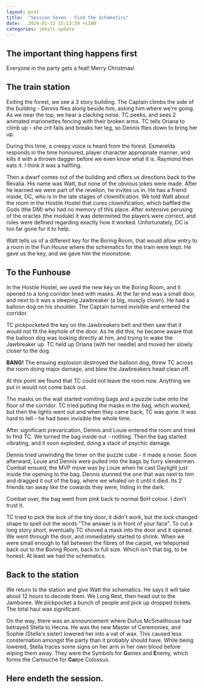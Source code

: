 ```yaml
---
layout: post
title:  "Session Seven - Find the Schematics"
date:   2024-01-13 15:13:39 +1100
categories: jekyll update
---
```

## The important thing happens first

Everyone in the party gets a feat! Merry Christmas!

## The train station

Exiting the forest, we see a 3 story building. The Captain climbs the side of the building - Dennis flies along beside him, asking him where we're going. As we near the top, we hear a clacking noise. TC peeks, and sees 2 animated marionettes fencing with their broken arms. TC tells Oriana to climb up - she crit fails and breaks her leg, so Dennis flies down to bring her up.

During this time, a creepy voice is heard from the forest. Esmerelda responds in the time honoured, player character appropriate manner, and kills it with a thrown dagger before we even know what it is. Raymond then eats it. I think it was a halfling.

Then a dwarf comes out of the building and offers us directions back to the Revalia. His name was Watt, but none of the obvious jokes were made. After he learned we were part of the revelion, he invites us in. He has a friend inside, DC, who is in the late stages of clownification. We told Watt about the room in the Hostile Hostel that cures clownification, which baffled the Gods (the DM) who had no memory of this place. After extensive perusing of the oracles (the module) it was determined the players were correct, and rules were defined regarding exactly how it worked. Unfortunately, DC is too far gone for it to help.

Watt tells us of a different key for the Boring Room, that would allow entry to a room in the Fun House where the schematics for the train were kept. He gave us the key, and we gave him the moonstone.

## To the Funhouse

In the Hostile Hostel, we used the new key on the Boring Room, and it opened to a long corridor lined with masks. At the far end was a small door, and next to it was a sleeping Jawbreaker (a big, muscly clown). He had a balloon dog on his shoulder. The Captain turned invisible and entered the corridor.

TC pickpocketed the key on the Jawbreakers belt and then saw that it would not fit the keyhole of the door. As he did this, he became aware that the balloon dog was looking directly at him, and trying to wake the Jawbreaker up. TC held up Oriana (with her needle) and moved her slowly closer to the dog.

**BANG!** The ensuing explosion destroyed the balloon dog, threw TC across the room doing major damage, and blew the Jawbreakers head clean off.

At this point we found that TC could not leave the room now. Anything we put in would not come back out.

The masks on the wall started vomiting bags and a puzzle cube onto the floor of the corridor. TC tried putting the masks in the bag, which worked, but then the lights went out and when they came back, TC was gone. It was hard to tell - he had been invisible the whole time.

After significant prevarication, Dennis and Louie entered the room and tried to find TC. We turned the bag inside out - nothing. Then the bag started vibrating, and it soon exploded, doing a stack of psychic damage.

Dennis tried unwinding the timer on the puzzle cube - it made a noise. Soon afterward, Louie and Dennis were pulled into the bags by furry slendermen. Combat ensued, the MVP move was by Louie when he cast Daylight just inside the opening to the bag. Dennis stunned the one that was next to him and dragged it out of the bag, where we whaled on it until it died. Its 2 friends ran away like the cowards they were, hiding in the dark.

Combat over, the bag went from pink back to normal BoH colour. I don't trust it.

TC tried to pick the lock of the tiny door, it didn't work, but the lock changed shape to spell out the words "The answer is in front of your face". To cut a long story short, eventually TC shoved a mask into the door and it opened. We went through the door, and immediately started to shrink. When we were small enough to fall between the fibres of the carpet, we teleported back out to the Boring Room, back to full size. Which isn't that big, to be honest. At least we had the schematics.

## Back to the station

We return to the station and give Watt the schematics. He says it will take about 12 hours to decode them. We Long Rest, then head out to the Jamboree. We pickpocket a bunch of people and pick up dropped tickets. The total haul was significant.

On the way, there was an announcement where Dufus McSmallhouse had betrayed Stella to Hecna. He was the new Master of Ceremonies, and Sophie (Stella's sister) lowered her into a vat of wax. This caused less consternation amongst the party than it probably should have. While being lowered, Stella traces some signs on her arm in her own blood before wiping them away. They were the Symbols for **G**ames and **E**nemy, which forms the Cartouche for **Car**pe Colossus.

## Here endeth the session.
